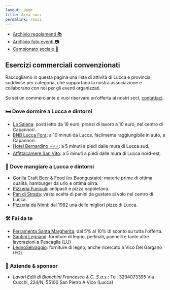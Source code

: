 ```yaml
---
layout: page
title: Area soci
permalink: /soci
---
```


* [Archivio regolamenti 📚](/regolamenti)
* [Archivio foto eventi 📷](/archivio-foto)
* [Campionato sociale 🎯](/campionato-sociale-balestrieri)

## Esercizi commerciali convenzionati

Raccogliamo in questa pagina una lista di attività di Lucca e provincia,
suddivise per categoria, che supportano la nostra associazione e collaborano con
noi per gli eventi organizzati.

Se sei un commerciante e vuoi riservare un'offerta ai nostri soci,
[contattaci](/contatti).

### 🛏️ Dove dormire a Lucca e dintorni

* [La Salana](https://goo.gl/maps/MGvh2BfWLRWiNRfH6): posti letto da 18 euro,
  pranzi di lavoro a 10 euro, nel centro di Capannori.
* [BNB Lucca Fora](https://g.page/bedandbreakfastluccafora?share): a 10 minuti
  da Lucca, facilmente raggiungibile in auto, a Capannori.
* [Hotel Bernardino ⭐⭐⭐](https://goo.gl/maps/tMkPt9vtNQvb63wF9): a 5 minuti a piedi
  dalle mura di Lucca sud.
* [Affittacamere San Vito](https://www.booking.com/hotel/it/affittacamere-san-vito.it.html):
  a 5 minuti a piedi dalle mura di Lucca nord-est.

### 🍔 Dove mangiare a Lucca e dintorni

* [Gorilla Craft Beer & Food](https://g.page/gorilla-craft-beer-food?share) (ex
  Buongustaio): materie prime di ottima qualità, hamburger da urlo e ottima
  birra.
* [Pizzeria Funiculì](https://g.page/Funiculilucca?share): antipasti e pizza
  napoletana.
* [Pan di Strada](https://goo.gl/maps/m14QRfVc1MoFUKKv5): vasta scelta di panini
  da gustare al volo nel centro di Lucca.
* [Pizzeria da Ninni](https://pizzeriadaninni.com/): dal 1982 una delle migliori
  pizze di Lucca.

### 🛠️ Fai da te

* [Ferramenta Santa Margherita](https://g.page/ferramenta-s-margherita-sas?share): dal 5% al 10% di sconto su tutta l'offerta.
* [Santini Legnami](http://www.santinilegnami.it/): forniture di legno,
  perlinati, pannelli e tante altre lavorazioni a Pescaglia (LU)
* [LegnoSelvaggio](https://www.instagram.com/legnoselvaggio/): forniture di
  legno, anche ricercato a Vico Del Gargano (FG).

### 🏢 Aziende & sponsor

* _Lavori Edili di Bianchini Francesco & C. S.a.s._: Tel. 3294073395  Via Cucchi, 224/N, 55100 San Pietro A Vico (Lucca)
